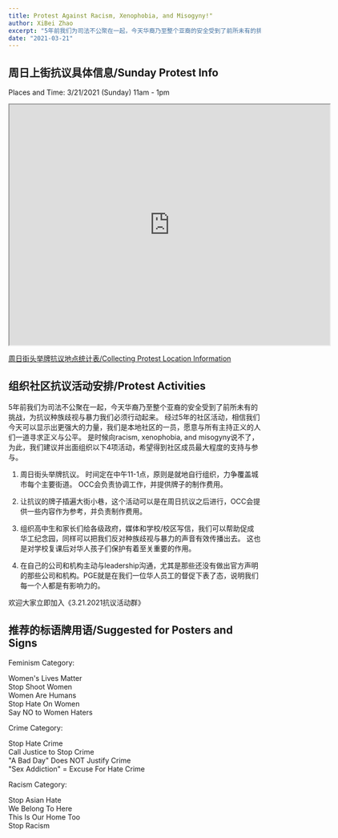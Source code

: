 ```yaml
---
title: Protest Against Racism, Xenophobia, and Misogyny!"
author: XiBei Zhao
excerpt: "5年前我们为司法不公聚在一起，今天华裔乃至整个亚裔的安全受到了前所未有的挑战，为抗议种族歧视与暴力我们必须行动起来。 经过5年的社区活动，相信我们今天可以显示出更强大的力量，我们是本地社区的一员，愿意与所有主持正义的人们一道寻求正义与公平。 是时候向racism, xenophobia, and misogyny说不了，为此，我们建议并出面组织以下4项活动，希望得到社区成员最大程度的支持与参与。"
date: "2021-03-21"
---
```


## 周日上街抗议具体信息/Sunday Protest Info

Places and Time: 3/21/2021 (Sunday) 11am - 1pm

<iframe src="https://www.google.com/maps/d/u/0/embed?mid=1heQFgwgsOcUGljAZKq6CEl1FPgGAOk-k" width="640" height="480"></iframe>


[周日街头举牌抗议地点统计表/Collecting Protest Location Information](https://docs.google.com/forms/d/e/1FAIpQLScQG4xdFvNqY_5s1FEFGeOaHrlM63zIM07A4uIfUth3-FR1_Q/viewform?usp=sf_link)

## 组织社区抗议活动安排/Protest Activities

5年前我们为司法不公聚在一起，今天华裔乃至整个亚裔的安全受到了前所未有的挑战，为抗议种族歧视与暴力我们必须行动起来。 经过5年的社区活动，相信我们今天可以显示出更强大的力量，我们是本地社区的一员，愿意与所有主持正义的人们一道寻求正义与公平。 是时候向racism, xenophobia, and misogyny说不了，为此，我们建议并出面组织以下4项活动，希望得到社区成员最大程度的支持与参与。

1. 周日街头举牌抗议。 时间定在中午11-1点，原则是就地自行组织，力争覆盖城市每个主要街道。 OCC会负责协调工作，并提供牌子的制作费用。

2. 让抗议的牌子插遍大街小巷，这个活动可以是在周日抗议之后进行，OCC会提供一些内容作为参考，并负责制作费用。

3. 组织高中生和家长们给各级政府，媒体和学校/校区写信，我们可以帮助促成华工纪念园，同样可以把我们反对种族歧视与暴力的声音有效传播出去。 这也是对学校复课后对华人孩子们保护有着至关重要的作用。

4. 在自己的公司和机构主动与leadership沟通，尤其是那些还没有做出官方声明的那些公司和机构。PGE就是在我们一位华人员工的督促下表了态，说明我们每一个人都是有影响力的。

欢迎大家立即加入《3.21.2021抗议活动群》

## 推荐的标语牌用语/Suggested for Posters and Signs

Feminism Category:  

Women's Lives Matter  
Stop Shoot Women  
Women Are Humans  
Stop Hate On Women  
Say NO to Women Haters  

Crime Category:

Stop Hate Crime  
Call Justice to Stop Crime  
"A Bad Day" Does NOT Justify Crime  
"Sex Addiction" = Excuse For Hate Crime  

Racism Category:

Stop Asian Hate  
We Belong To Here  
This Is Our Home Too  
Stop Racism  
